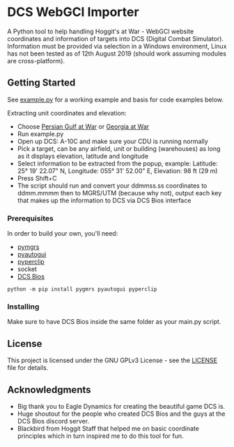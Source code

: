# DCS WebGCI Importer

A Python tool to help handling Hoggit's at War - WebGCI website coordinates and information of targets into DCS (Digital Combat Simulator).
Information must be provided via selection in a Windows environment, Linux has not been tested as of 12th August 2019 (should work assuming modules are cross-platform).

## Getting Started

See [example.py](example.py) for a working example and basis for code examples below.

Extracting unit coordinates and elevation:
* Choose [Persian Gulf at War](https://atwar.online/pgawgci.php) or [Georgia at War](https://atwar.online/gawgci.php)
* Run example.py
* Open up DCS: A-10C and make sure your CDU is running normally
* Pick a target, can be any airfield, unit or building (warehouses) as long as it displays elevation, latitude and longitude
* Select information to be extracted from the popup, example: Latitude: 25° 19' 22.07" N, Longitude: 055° 31' 52.00" E, Elevation: 98 ft (29 m)
* Press Shift+C
* The script should run and convert your ddmmss.ss coordinates to ddmm.mmmm then to MGRS/UTM (because why not), output each key that makes up the information to DCS via DCS Bios interface

### Prerequisites

In order to build your own, you'll need:
* [pymgrs](https://pypi.org/project/mgrs/)
* [pyautogui](https://pypi.org/project/PyAutoGUI/)
* [pyperclip](https://pypi.org/project/pyperclip/)
* socket
* [DCS Bios](https://github.com/dcs-bios/dcs-bios/)

```
python -m pip install pygmrs pyautogui pyperclip
```

### Installing

Make sure to have DCS Bios inside the same folder as your main.py script.

## License

This project is licensed under the GNU GPLv3 License - see the [LICENSE](LICENSE) file for details.

## Acknowledgments

* Big thank you to Eagle Dynamics for creating the beautiful game DCS is.
* Huge shoutout for the people who created DCS Bios and the guys at the DCS Bios discord server.
* Blackbird from Hoggit Staff that helped me on basic coordinate principles which in turn inspired me to do this tool for fun.
